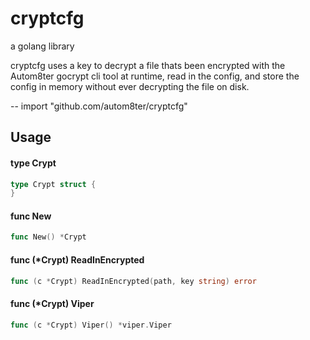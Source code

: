 # cryptcfg

a golang library

cryptcfg uses a key to decrypt a file thats been encrypted with the Autom8ter gocrypt cli tool at runtime, read in the config, and store the config in memory without ever decrypting the file on disk.

--
    import "github.com/autom8ter/cryptcfg"


## Usage

#### type Crypt

```go
type Crypt struct {
}
```


#### func  New

```go
func New() *Crypt
```

#### func (*Crypt) ReadInEncrypted

```go
func (c *Crypt) ReadInEncrypted(path, key string) error
```

#### func (*Crypt) Viper

```go
func (c *Crypt) Viper() *viper.Viper
```
